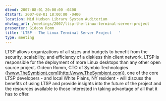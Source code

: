 ```yaml
---
dtend: 2007-08-01 20:00:00 -0400
dtstart: 2007-08-01 18:00:00 -0400
location: Mid Hudson Library System Auditorium
mhvlug_url: /meetings/2007/ltsp-the-linux-terminal-server-project
presenter: Gideon Romm
title: 'LTSP - The Linux Terminal Server Project   '
type: meeting
---
```



LTSP allows organizations of all sizes and budgets to benefit from the security, scalability, and efficiency of a diskless thin client network.  LTSP is responsible for the deployment of more Linux desktops than any other open source project.  Gideon Romm, CTO of Symbio Technologies ([www.TheSymbiont.com](http://www.TheSymbiont.com)), one of the core LTSP developers - and local White Plains, NY resident - will discuss the benefits of using LTSP and provide insights into the future of the project and the resources available to those interested in taking advantage of all that it has to offer.